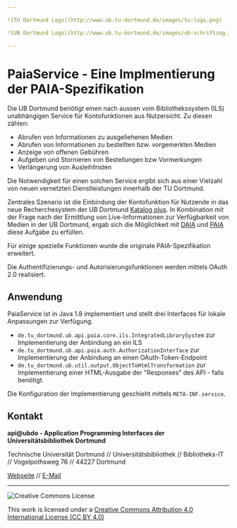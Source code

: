```yaml
---

![TU Dortmund Logo](http://www.ub.tu-dortmund.de/images/tu-logo.png)

![UB Dortmund Logo](http://www.ub.tu-dortmund.de/images/ub-schriftzug.jpg)

---
```


# PaiaService - Eine Implmentierung der PAIA-Spezifikation

Die UB Dortmund benötigt einen nach aussen vom Bibliothekssystem (ILS) unabhängigen Service für Kontofunktionen aus Nutzersicht. Zu diesen zählen:

* Abrufen von Informationen zu ausgeliehenen Medien
* Abrufen von Informationen zu bestellten bzw. vorgemerkten Medien
* Anzeige von offenen Gebühren
* Aufgeben und Stornieren von Bestellungen bzw Vormerkungen
* Verlängerung von Ausleihfristen

Die Notwendigkeit für einen solchen Service ergibt sich aus einer Vielzahl von neuen vernetzten Dienstleistungen innerhalb der TU Dortmund.

Zentrales Szenario ist die Einbindung der Kontofunktion für Nutzende in das neue Recherchesystem der UB Dortmund [Katalog plus](http://www.ub.tu-dortmund.de/katalog/).
In Kombination mit der Frage nach der Ermittlung von Live-Informationen zur Verfügbarkeit von Medien in der UB Dortmund, ergab sich die Möglichkeit
mit [DAIA](https://gbv.github.io/daiaspec/daia.html) und [PAIA](https://gbv.github.io/paia/paia.html) diese Aufgabe zu erfüllen.

Für einige spezielle Funktionen wurde die originale PAIA-Spezifikation erweitert.

Die Authentifizierungs- und Autorisierungsfunktionen werden mittels OAuth 2.0 realisiert.

## Anwendung

PaiaService ist in Java 1.8 implementiert und stellt drei Interfaces für lokale Anpassungen zur Verfügung.

* `de.tu_dortmund.ub.api.paia.core.ils.IntegratedLibrarySystem` zur Implementierung der Anbindung an ein ILS
* `de.tu_dortmund.ub.api.paia.auth.AuthorizationInterface` zur Implementierung der Anbindung an einen OAuth-Token-Endpoint
* `de.tu_dortmund.ub.util.output.ObjectToHtmlTransformation` zur Implementierung einer HTML-Ausgabe der "Responses" des API - falls benötigt.

Die Konfiguration der Implementierung geschieht mittels `META-INF.service`.

## Kontakt

**api@ubdo - Application Programming Interfaces der Universitätsbibliothek Dortmund**

Technische Universität Dortmund // Universitätsbibliothek // Bibliotheks-IT // Vogelpothsweg 76 // 44227 Dortmund

[Webseite](https://api.ub.tu-dortmund.de) // [E-Mail](mailto:api@ub.tu-dortmund.de)

---

![Creative Commons License](http://i.creativecommons.org/l/by/4.0/88x31.png)

This work is licensed under a [Creative Commons Attribution 4.0 International License (CC BY 4.0)](http://creativecommons.org/licenses/by/4.0/)
